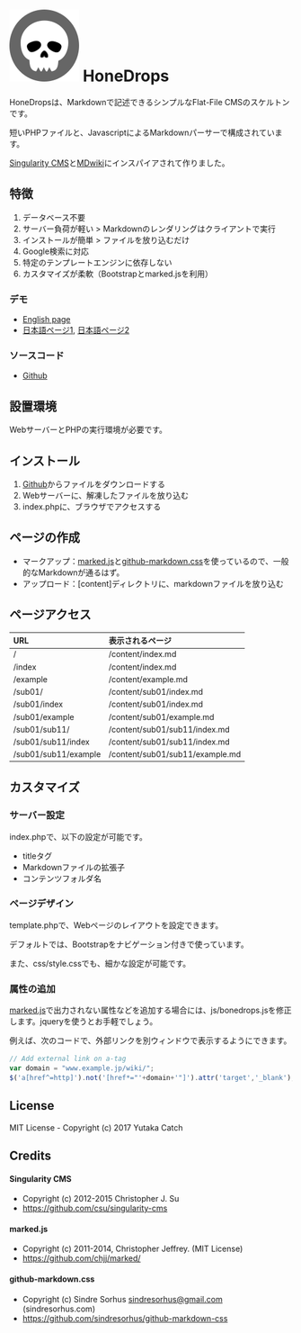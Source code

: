 # ![](icon.png) HoneDrops

HoneDropsは、Markdownで記述できるシンプルなFlat-File CMSのスケルトンです。

短いPHPファイルと、JavascriptによるMarkdownパーサーで構成されています。

[Singularity CMS](https://christopher.su/singularity-cms/)と[MDwiki](http://dynalon.github.io/mdwiki/#!index.md)にインスパイアされて作りました。


## 特徴

1. データベース不要
3. サーバー負荷が軽い > Markdownのレンダリングはクライアントで実行
2. インストールが簡単 > ファイルを放り込むだけ
4. Google検索に対応
6. 特定のテンプレートエンジンに依存しない
5. カスタマイズが柔軟（Bootstrapとmarked.jsを利用）

### デモ

- [English page](https://www.catch.jp/honedrops/)
- [日本語ページ1](https://www.catch.jp/honedrops/index.ja), [日本語ページ2](https://www.catch.jp/wiki3/)

### ソースコード

- [Github](https://github.com/ycatch/HoneDrops)


## 設置環境

WebサーバーとPHPの実行環境が必要です。

## インストール

1. [Github](https://github.com/ycatch/HoneDrops)からファイルをダウンロードする
2. Webサーバーに、解凍したファイルを放り込む
3. index.phpに、ブラウザでアクセスする


## ページの作成

- マークアップ：[marked.js](https://github.com/chjj/marked)と[github-markdown.css](https://github.com/sindresorhus/github-markdown-css)を使っているので、一般的なMarkdownが通るはず。
- アップロード：[content]ディレクトリに、markdownファイルを放り込む


## ページアクセス

|URL|表示されるページ|
|:-----------|:------------|
|/|/content/index.md|
|/index|/content/index.md|
|/example|/content/example.md|
|/sub01/|/content/sub01/index.md|
|/sub01/index|/content/sub01/index.md|
|/sub01/example|/content/sub01/example.md|
|/sub01/sub11/|/content/sub01/sub11/index.md|
|/sub01/sub11/index|/content/sub01/sub11/index.md|
|/sub01/sub11/example|/content/sub01/sub11/example.md|


## カスタマイズ


### サーバー設定

index.phpで、以下の設定が可能です。

- titleタグ
- Markdownファイルの拡張子
- コンテンツフォルダ名


### ページデザイン

template.phpで、Webページのレイアウトを設定できます。

デフォルトでは、Bootstrapをナビゲーション付きで使っています。

また、css/style.cssでも、細かな設定が可能です。


### 属性の追加

[marked.js](https://github.com/chjj/marked)で出力されない属性などを追加する場合には、js/bonedrops.jsを修正します。jqueryを使うとお手軽でしょう。

例えば、次のコードで、外部リンクを別ウィンドウで表示するようにできます。

``` javascript
// Add external link on a-tag
var domain = "www.example.jp/wiki/";
$('a[href^=http]').not('[href*="'+domain+'"]').attr('target','_blank');
```

## License

 MIT License - Copyright (c) 2017 Yutaka Catch


## Credits

#### Singularity CMS

 - Copyright (c) 2012-2015 Christopher J. Su  
 - https://github.com/csu/singularity-cms

#### marked.js

 - Copyright (c) 2011-2014, Christopher Jeffrey. (MIT License)
 - https://github.com/chjj/marked/

#### github-markdown.css

 - Copyright (c) Sindre Sorhus <sindresorhus@gmail.com> (sindresorhus.com)
 - https://github.com/sindresorhus/github-markdown-css
